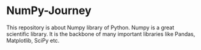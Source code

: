 # NumPy-Journey
This repository is about Numpy library of Python. Numpy is a great scientific library. It is the backbone of many important libraries like Pandas, Matplotlib, SciPy etc.
